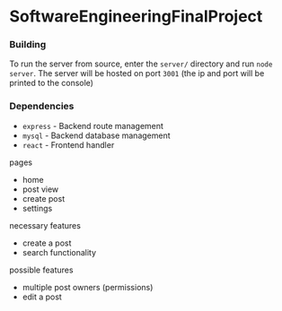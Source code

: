 # SoftwareEngineeringFinalProject

### Building

To run the server from source, enter the `server/` directory and run `node server`. The server will be hosted on port `3001` (the ip and port will be printed to the console)

### Dependencies

* `express` - Backend route management
* `mysql` - Backend database management
* `react` - Frontend handler

pages
- home
- post view
- create post
- settings

necessary features
- create a post
- search functionality

possible features
- multiple post owners (permissions)
- edit a post
